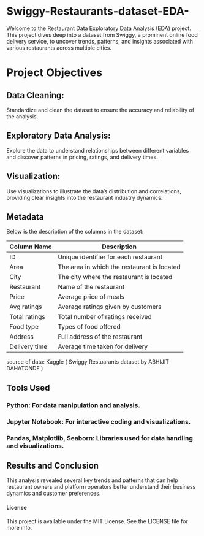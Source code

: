 # Swiggy-Restaurants-dataset-EDA-
Welcome to the Restaurant Data Exploratory Data Analysis (EDA) project. This project dives deep into a dataset from Swiggy, a prominent online food delivery service, to uncover trends, patterns, and insights associated with various restaurants across multiple cities.
# Project Objectives
## Data Cleaning: 
Standardize and clean the dataset to ensure the accuracy and reliability of the analysis.
## Exploratory Data Analysis: 
Explore the data to understand relationships between different variables and discover patterns in pricing, ratings, and delivery times.
## Visualization: 
Use visualizations to illustrate the data’s distribution and correlations, providing clear insights into the restaurant industry dynamics.

## Metadata 
Below is the description of the columns in the dataset:

| Column Name    | Description                                  |
| -------------- | -------------------------------------------- |
| ID             | Unique identifier for each restaurant        |
| Area           | The area in which the restaurant is located  |
| City           | The city where the restaurant is located     |
| Restaurant     | Name of the restaurant                       |
| Price          | Average price of meals                       |
| Avg ratings    | Average ratings given by customers           |
| Total ratings  | Total number of ratings received             |
| Food type      | Types of food offered                        |
| Address        | Full address of the restaurant               |
| Delivery time  | Average time taken for delivery              |
source of data: Kaggle ( Swiggy Restuarants dataset by ABHIJIT DAHATONDE )
## Tools Used
### Python: For data manipulation and analysis.
### Jupyter Notebook: For interactive coding and visualizations.
### Pandas, Matplotlib, Seaborn: Libraries used for data handling and visualizations.

## Results and Conclusion
This analysis revealed several key trends and patterns that can help restaurant owners and platform operators better understand their business dynamics and customer preferences. 
#### License
This project is available under the MIT License. See the LICENSE file for more info.

